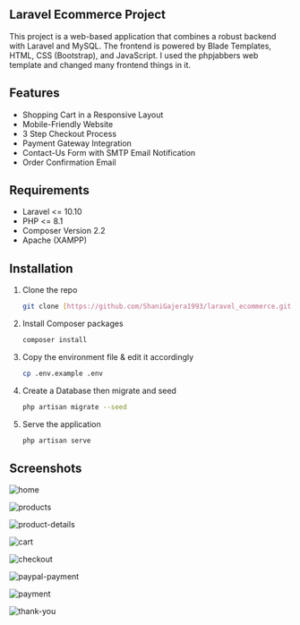 ## Laravel Ecommerce Project

This project is a web-based application that combines a robust backend with Laravel and MySQL. The frontend is powered by Blade Templates, HTML, CSS (Bootstrap), and JavaScript. I used the phpjabbers web template and changed many frontend things in it.

## Features
- Shopping Cart in a Responsive Layout
- Mobile-Friendly Website
- 3 Step Checkout Process
- Payment Gateway Integration
- Contact-Us Form with SMTP Email Notification
- Order Confirmation Email

## Requirements 
-   Laravel <= 10.10
-   PHP <= 8.1
-   Composer Version 2.2
-   Apache (XAMPP)

## Installation

1. Clone the repo
   ```sh
   git clone [https://github.com/ShaniGajera1993/laravel_ecommerce.git]
   ```
2. Install Composer packages
   ```sh
   composer install
   ```
3. Copy the environment file & edit it accordingly
   ```sh
   cp .env.example .env
   ```

4. Create a Database then migrate and seed
   ```sh
   php artisan migrate --seed

5. Serve the application
   ```sh
   php artisan serve
   ```

## Screenshots

![home](https://github.com/ShaniGajera1993/laravel_ecommerce/assets/90701592/564fb6ad-9d64-484c-925a-f743ebec30d3)

![products](https://github.com/ShaniGajera1993/laravel_ecommerce/assets/90701592/f7f5d7de-5a6b-4a4b-970b-baab0e0fffc8)

![product-details](https://github.com/ShaniGajera1993/laravel_ecommerce/assets/90701592/f4b085a7-7d8a-48c5-84aa-9f8a5fa30057)

![cart](https://github.com/ShaniGajera1993/laravel_ecommerce/assets/90701592/c656a628-e11b-4aa3-9510-2da71ca78e4b)

![checkout](https://github.com/ShaniGajera1993/laravel_ecommerce/assets/90701592/42b1fc47-dcd6-4979-95f1-d810ec4f1550)

![paypal-payment](https://github.com/ShaniGajera1993/laravel_ecommerce/assets/90701592/b71015c7-e722-4f08-aec2-ddbaeb1a5a10)

![payment](https://github.com/ShaniGajera1993/laravel_ecommerce/assets/90701592/e8825550-5918-4690-a544-e2c336b2c558)

![thank-you](https://github.com/ShaniGajera1993/laravel_ecommerce/assets/90701592/54b50dad-c650-4d83-92f9-1bf3e4458203)
